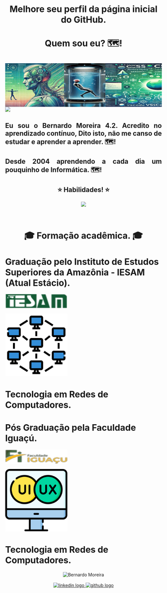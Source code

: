 <h1 align="center"><b>Melhore seu perfil da página inicial do GitHub.</b></h1>
<h1 align="center">Quem sou eu? 🗺️!</h1>
    <br>
<img align="center" src="./imgs/bannercopilot.png">
<img src="https://komarev.com/ghpvc/?username=bmore1000&color=0077B5">
    <br>
<h2 align="justify">Eu sou o Bernardo Moreira 4.2. Acredito no aprendizado contínuo, Dito isto, não me canso de estudar e aprender a aprender. 🗺️!</h2>
<h2 align="justify">Desde 2004 aprendendo a cada dia um pouquinho de Informática. 🗺️!</h2>
<h2 align="center">⭐️ Habilidades! ⭐️</h2>
<p align="center">
    <a href="https://skillicons.dev">
    <img width="400" src="https://skillicons.dev/icons?i=git,github,html,vscode,ps,gmail,ubuntu,linkedin,windows,markdown,linux" />
    </a>
</p>
      <br>
        <h1 align="center"><b> 🎓 Formação acadêmica. 🎓</b></h1>
        <h1>Graduação pelo Instituto de Estudos Superiores da Amazônia - IESAM (Atual Estácio).</h1>
  <a href="https://estacio.br/" target="_blank"><img margin=10 width=200 src="./imgs/iesam.png" title="IESAM" /></a>
  <p><img margin=10 width=200 src="./imgs/redes.png" title="Redes" /><h1>Tecnologia em Redes de Computadores.</h1></p>
  <h1> Pós Graduação pela Faculdade Iguaçú.</h1>
  <a href="https://faculdadeiguacu.edu.br/" target="_blank"><img margin=10 width=200 src="./imgs/iguacu.png" title="IGUAÇÚ" /></a>
  <p><img margin=10 width=200 src="./imgs/ux-ui.png" title="UX - UI" /><h1>Tecnologia em Redes de Computadores.</h1></p>
<div align="center">
    <img align=center margin=10 width=200 src="https://avatars.githubusercontent.com/u/151203779?s=400&u=589dd5cb9033d9161e522ce209ddb344cc3737e0&v=4" title="Bernardo Moreira" />
</div>
        <br clear="both">
<div align="center">
  <a href="https://www.linkedin.com/in/bernardo-moreira-791b0134/" target="_blank">
    <img src="https://img.shields.io/static/v1?message=LinkedIn&logo=linkedin&label=&color=0077B5&logoColor=white&labelColor=&style=for-the-badge" height="35" alt="linkedin logo" title="Linkedin" />
  </a>
  <a href="https://github.com/bmore1000" target="_blank" >
    <img src="https://img.shields.io/static/v1?message=GitHub&logo=GitHub&label=&color=000000&logoColor=white&labelColor=&style=for-the-badge" height="35" alt="github logo" title="GitHub" />
  </a>


